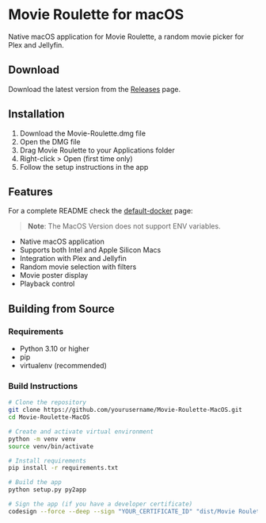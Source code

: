 # Movie Roulette for macOS

Native macOS application for Movie Roulette, a random movie picker for Plex and Jellyfin.

## Download

Download the latest version from the [Releases](https://github.com/sahara101/Movie-Roulette/releases/tag/v1.0-macos) page.

## Installation

1. Download the Movie-Roulette.dmg file
2. Open the DMG file
3. Drag Movie Roulette to your Applications folder
4. Right-click > Open (first time only)
5. Follow the setup instructions in the app

## Features

For a complete README check the [default-docker](https://github.com/sahara101/Movie-Roulette/tree/main) page:

> **Note**: The MacOS Version does not support ENV variables.

- Native macOS application
- Supports both Intel and Apple Silicon Macs
- Integration with Plex and Jellyfin
- Random movie selection with filters
- Movie poster display
- Playback control

## Building from Source

### Requirements
- Python 3.10 or higher
- pip
- virtualenv (recommended)

### Build Instructions

```bash
# Clone the repository
git clone https://github.com/yourusername/Movie-Roulette-MacOS.git
cd Movie-Roulette-MacOS

# Create and activate virtual environment
python -m venv venv
source venv/bin/activate

# Install requirements
pip install -r requirements.txt

# Build the app
python setup.py py2app

# Sign the app (if you have a developer certificate)
codesign --force --deep --sign "YOUR_CERTIFICATE_ID" "dist/Movie Roulette.app"
